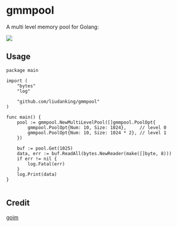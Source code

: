 # gmmpool

A multi level memory pool for Golang:


![](https://ws1.sinaimg.cn/large/44cd29dagy1fociejthjoj20n40ckgm0.jpg)


## Usage


```
package main

import (
	"bytes"
	"log"

	"github.com/liudanking/gmmpool"
)

func main() {
	pool := gmmpool.NewMultiLevelPool([]gmmpool.PoolOpt{
		gmmpool.PoolOpt{Num: 10, Size: 1024},     // level 0
		gmmpool.PoolOpt{Num: 10, Size: 1024 * 2}, // level 1
	})

	buf := pool.Get(1025)
	data, err := buf.ReadAll(bytes.NewReader(make([]byte, 8)))
	if err != nil {
		log.Fatal(err)
	}
	log.Print(data)
}


```



## Credit

[goim](https://github.com/Terry-Mao/goim/)


